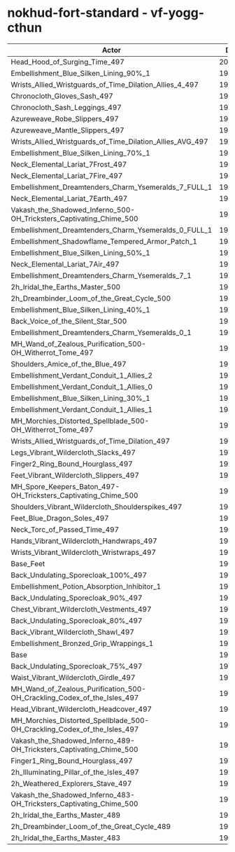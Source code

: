 # nokhud-fort-standard - vf-yogg-cthun
| Actor | DPS | Increase |
|---|:---:|:---:|
|Head_Hood_of_Surging_Time_497|200162|2.91%|
|Embellishment_Blue_Silken_Lining_90%_1|197101|1.34%|
|Wrists_Allied_Wristguards_of_Time_Dilation_Allies_4_497|196927|1.25%|
|Chronocloth_Gloves_Sash_497|196870|1.22%|
|Chronocloth_Sash_Leggings_497|196856|1.21%|
|Azureweave_Robe_Slippers_497|196775|1.17%|
|Azureweave_Mantle_Slippers_497|196729|1.14%|
|Wrists_Allied_Wristguards_of_Time_Dilation_Allies_AVG_497|196503|1.03%|
|Embellishment_Blue_Silken_Lining_70%_1|196445|1.00%|
|Neck_Elemental_Lariat_7Frost_497|196406|0.98%|
|Neck_Elemental_Lariat_7Fire_497|196359|0.95%|
|Embellishment_Dreamtenders_Charm_Ysemeralds_7_FULL_1|196262|0.90%|
|Neck_Elemental_Lariat_7Earth_497|196136|0.84%|
|Vakash_the_Shadowed_Inferno_500-OH_Tricksters_Captivating_Chime_500|196122|0.83%|
|Embellishment_Dreamtenders_Charm_Ysemeralds_0_FULL_1|196079|0.81%|
|Embellishment_Shadowflame_Tempered_Armor_Patch_1|196027|0.78%|
|Embellishment_Blue_Silken_Lining_50%_1|195918|0.73%|
|Neck_Elemental_Lariat_7Air_497|195881|0.71%|
|Embellishment_Dreamtenders_Charm_Ysemeralds_7_1|195802|0.67%|
|2h_Iridal_the_Earths_Master_500|195801|0.67%|
|2h_Dreambinder_Loom_of_the_Great_Cycle_500|195626|0.58%|
|Embellishment_Blue_Silken_Lining_40%_1|195624|0.58%|
|Back_Voice_of_the_Silent_Star_500|195600|0.56%|
|Embellishment_Dreamtenders_Charm_Ysemeralds_0_1|195590|0.56%|
|MH_Wand_of_Zealous_Purification_500-OH_Witherrot_Tome_497|195478|0.50%|
|Shoulders_Amice_of_the_Blue_497|195464|0.49%|
|Embellishment_Verdant_Conduit_1_Allies_2|195363|0.44%|
|Embellishment_Verdant_Conduit_1_Allies_0|195354|0.44%|
|Embellishment_Blue_Silken_Lining_30%_1|195322|0.42%|
|Embellishment_Verdant_Conduit_1_Allies_1|195316|0.42%|
|MH_Morchies_Distorted_Spellblade_500-OH_Witherrot_Tome_497|195277|0.40%|
|Wrists_Allied_Wristguards_of_Time_Dilation_497|195124|0.32%|
|Legs_Vibrant_Wildercloth_Slacks_497|194920|0.21%|
|Finger2_Ring_Bound_Hourglass_497|194886|0.20%|
|Feet_Vibrant_Wildercloth_Slippers_497|194867|0.19%|
|MH_Spore_Keepers_Baton_497-OH_Tricksters_Captivating_Chime_500|194857|0.18%|
|Shoulders_Vibrant_Wildercloth_Shoulderspikes_497|194822|0.16%|
|Feet_Blue_Dragon_Soles_497|194803|0.15%|
|Neck_Torc_of_Passed_Time_497|194763|0.13%|
|Hands_Vibrant_Wildercloth_Handwraps_497|194719|0.11%|
|Wrists_Vibrant_Wildercloth_Wristwraps_497|194719|0.11%|
|Base_Feet|194718|0.11%|
|Back_Undulating_Sporecloak_100%_497|194706|0.10%|
|Embellishment_Potion_Absorption_Inhibitor_1|194670|0.09%|
|Back_Undulating_Sporecloak_90%_497|194655|0.08%|
|Chest_Vibrant_Wildercloth_Vestments_497|194655|0.08%|
|Back_Undulating_Sporecloak_80%_497|194599|0.05%|
|Back_Vibrant_Wildercloth_Shawl_497|194522|0.01%|
|Embellishment_Bronzed_Grip_Wrappings_1|194514|0.01%|
|Base|194502|0.00%|
|Back_Undulating_Sporecloak_75%_497|194499|0.00%|
|Waist_Vibrant_Wildercloth_Girdle_497|194453|-0.03%|
|MH_Wand_of_Zealous_Purification_500-OH_Crackling_Codex_of_the_Isles_497|194427|-0.04%|
|Head_Vibrant_Wildercloth_Headcover_497|194423|-0.04%|
|MH_Morchies_Distorted_Spellblade_500-OH_Crackling_Codex_of_the_Isles_497|194279|-0.11%|
|Vakash_the_Shadowed_Inferno_489-OH_Tricksters_Captivating_Chime_500|193931|-0.29%|
|Finger1_Ring_Bound_Hourglass_497|193837|-0.34%|
|2h_Illuminating_Pillar_of_the_Isles_497|193735|-0.39%|
|2h_Weathered_Explorers_Stave_497|193306|-0.61%|
|Vakash_the_Shadowed_Inferno_483-OH_Tricksters_Captivating_Chime_500|192993|-0.78%|
|2h_Iridal_the_Earths_Master_489|192956|-0.79%|
|2h_Dreambinder_Loom_of_the_Great_Cycle_489|192785|-0.88%|
|2h_Iridal_the_Earths_Master_483|191406|-1.59%|
